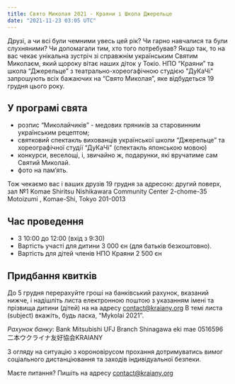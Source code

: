 ```yaml
---
title: Свято Миколая 2021 - Краяни і Школа Джерельце
date: "2021-11-23 03:05 UTC"
---
```


Друзі, а чи всі були чемними увесь цей рік? Чи гарно навчалися та були слухняними? Чи допомагали тим, хто того потребував? Якщо так, то на вас чекає унікальна зустріч зі справжнім українським Святим Миколаєм, який щороку вітає наших діток у Токіо.
НПО “Краяни” та школа “Джерельце” з театрально-хореогафічною студією
"ДуКаЧі" запрошують всіх бажаючих на “Свято Миколая”, яке відбудеться 19
грудня цього року.

## У програмі свята

- розпис “Миколайчиків” - медових пряників за старовинним українським рецептом;
- святковий спектакль вихованців української школи “Джерельце” та хореографічної студії “ДуКаЧі” (спектакль японською мовою)
- конкурси, веселощі, і, звичайно ж, подарунки, які вручатиме сам Святий Миколай.
- фото на пам’ять.

Тож чекаємо вас і ваших друзів 19 грудня за адресою:
другий поверх, зал №1
Komae Shiritsu Nishikawara Community Center
2-chome-35 Motoizumi , Komae-Shi, Tokyo 201-0013

## Час проведення

- З 10:00 до 12:00 (вхід з 9:30)
- Вартість участі для дитини 3 000 єн (для батьків безкоштовно).
- Вартість для дітей членів НПО Краяни 2 500 єн

## Придбання квитків

До 5 грудня перерахуйте гроші на банківський рахунок, вказаний нижче, і надішліть листа електронною поштою з указанням імені та прізвища дитини (дітей) на на адресу contact@kraiany.org В темі листа (subject) вкажіть, будь ласка, “Mykolai 2021”.

*Рахунок банку:*
Bank Mitsubishi UFJ
Branch Shinagawa eki mae
0516596
二本ウクライナ友好協会KRAIANY


З огляду на ситуацію з короновірусом прохання дотримуватись вимог
соціального дистанціювання та заходів індивідуальної безпеки.

Маєте питання? Пишіть на адресу <a href="mailto:contact@kraiany.org">contact@kraiany.org</a>
